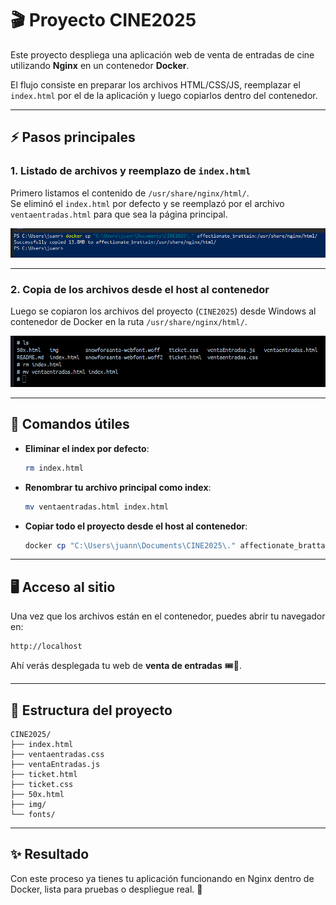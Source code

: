 # 🎬 Proyecto CINE2025

Este proyecto despliega una aplicación web de venta de entradas de cine utilizando **Nginx** en un contenedor **Docker**.  

El flujo consiste en preparar los archivos HTML/CSS/JS, reemplazar el `index.html` por el de la aplicación y luego copiarlos dentro del contenedor.

---

## ⚡ Pasos principales

### 1. Listado de archivos y reemplazo de `index.html`
Primero listamos el contenido de `/usr/share/nginx/html/`.  
Se eliminó el `index.html` por defecto y se reemplazó por el archivo `ventaentradas.html` para que sea la página principal.

![Reemplazo index.html](docs/img/screenshot_1.png)

---

### 2. Copia de los archivos desde el host al contenedor
Luego se copiaron los archivos del proyecto (`CINE2025`) desde Windows al contenedor de Docker en la ruta `/usr/share/nginx/html/`.

![Docker Copy](docs/img/screenshot_2.png)

---

## 🚀 Comandos útiles

- **Eliminar el index por defecto**:
  ```bash
  rm index.html
  ```

- **Renombrar tu archivo principal como index**:
  ```bash
  mv ventaentradas.html index.html
  ```

- **Copiar todo el proyecto desde el host al contenedor**:
  ```powershell
  docker cp "C:\Users\juann\Documents\CINE2025\." affectionate_brattain:/usr/share/nginx/html/
  ```

---

## 🖥️ Acceso al sitio
Una vez que los archivos están en el contenedor, puedes abrir tu navegador en:

```
http://localhost
```

Ahí verás desplegada tu web de **venta de entradas** 🎟️🍿.

---

## 📂 Estructura del proyecto
```
CINE2025/
├── index.html
├── ventaentradas.css
├── ventaEntradas.js
├── ticket.html
├── ticket.css
├── 50x.html
├── img/
└── fonts/
```

---

## ✨ Resultado
Con este proceso ya tienes tu aplicación funcionando en Nginx dentro de Docker, lista para pruebas o despliegue real. 🚀
